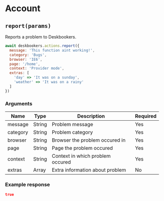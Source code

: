 # Account

## `report(params)`
Reports a problem to Deskbookers.

```js
await deskbookers.actions.report({
  message: 'This function aint working!',
  category: 'Bugs',
  browser: 'IE6',
  page: '/home',
  context: 'Provider mode',
  extras: [
    'day' => 'It was on a sunday',
    'weather' => 'It was on a rainy'
  ]
})
```

### Arguments
Name | Type | Description | Required
--- | --- | --- | ---
message | String | Problem message | Yes
category | String | Problem category | Yes
browser | String | Browser the problem occured in | Yes
page | String | Page the problem occured | Yes
context | String | Context in which problem occured | Yes
extras | Array | Extra information about problem | No

### Example response

```json
true
```
